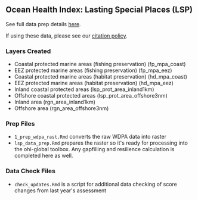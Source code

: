 ## Ocean Health Index: Lasting Special Places (LSP) 

See full data prep details [here](https://rawgit.com/OHI-Science/ohiprep/master/globalprep/lsp/v2017/lsp_data_prep.html).

If using these data, please see our [citation policy](http://ohi-science.org/citation-policy/).

### Layers Created

* Coastal protected marine areas (fishing preservation) (fp_mpa_coast)
* EEZ protected marine areas (fishing preservation) (fp_mpa_eez)
* Coastal protected marine areas (habitat preservation) (hd_mpa_coast)
* EEZ protected marine areas (habitat preservation) (hd_mpa_eez)
* Inland coastal protected areas (lsp_prot_area_inland1km)
* Offshore coastal protected areas (lsp_prot_area_offshore3nm)
* Inland area (rgn_area_inland1km)
* Offshore area (rgn_area_offshore3nm)

### Prep Files

* `1_prep_wdpa_rast.Rmd` converts the raw WDPA data into raster
* `lsp_data_prep.Rmd` prepares the raster so it's ready for processing into the ohi-global toolbox. Any gapfilling and resilience calculation is completed here as well.

### Data Check Files

* `check_updates.Rmd` is a script for additional data checking of score changes from last year's assessment
